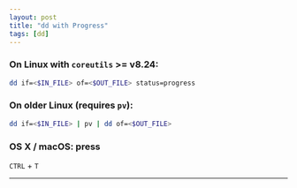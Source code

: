 ```yaml
---
layout: post
title: "dd with Progress"
tags: [dd]
---
```


### On Linux with `coreutils` >= **v8.24**:
```bash
dd if=<$IN_FILE> of=<$OUT_FILE> status=progress
```

### On older Linux (requires `pv`):
```bash
dd if=<$IN_FILE> | pv | dd of=<$OUT_FILE>
```

### OS X / macOS: press
`CTRL` + `T`

---
